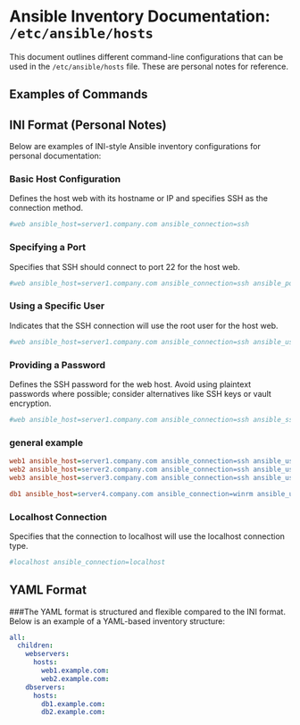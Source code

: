 # Ansible Inventory Documentation: `/etc/ansible/hosts`

This document outlines different command-line configurations that can be used in the `/etc/ansible/hosts` file. These are personal notes for reference.

## Examples of Commands

## INI Format (Personal Notes)
Below are examples of INI-style Ansible inventory configurations for personal documentation:

  ### Basic Host Configuration
  Defines the host web with its hostname or IP and specifies SSH as the connection method.
  
  ```ini
  #web ansible_host=server1.company.com ansible_connection=ssh
  ```
  ### Specifying a Port
  Specifies that SSH should connect to port 22 for the host web.
  
  ``` ini
  #web ansible_host=server1.company.com ansible_connection=ssh ansible_port=22
  ```
  
  ### Using a Specific User
  Indicates that the SSH connection will use the root user for the host web.
  ``` ini
  #web ansible_host=server1.company.com ansible_connection=ssh ansible_user=root
  ```
  
  ### Providing a Password
  
  Defines the SSH password for the web host. Avoid using plaintext passwords where possible; consider alternatives like SSH keys or vault encryption.
  
  ``` ini
  #web ansible_host=server1.company.com ansible_connection=ssh ansible_ssh_pass=*Password*
  ```

  ### general example

  ```ini
web1 ansible_host=server1.company.com ansible_connection=ssh ansible_user=root ansible_ssh_pass=Password123!
web2 ansible_host=server2.company.com ansible_connection=ssh ansible_user=root ansible_ssh_pass=Password123!
web3 ansible_host=server3.company.com ansible_connection=ssh ansible_user=root ansible_ssh_pass=Password123!

db1 ansible_host=server4.company.com ansible_connection=winrm ansible_user=administrator ansible_password=Dbp@ss123!
  ```
  
  ### Localhost Connection
  Specifies that the connection to localhost will use the localhost connection type.
  
  ``` ini
  #localhost ansible_connection=localhost
  ```

## YAML Format

###The YAML format is structured and flexible compared to the INI format. Below is an example of a YAML-based inventory structure:

```yaml
all:
  children:
    webservers:
      hosts:
        web1.example.com:
        web2.example.com:
    dbservers:
      hosts:
        db1.example.com:
        db2.example.com:
```
